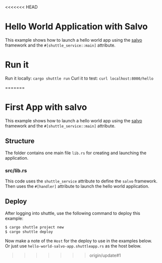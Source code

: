 <<<<<<< HEAD
# Hello World Application with Salvo
This example shows how to launch a hello world app using the [salvo](https://docs.rs/salvo/latest/salvo/all.html) framework and the `#[shuttle_service::main]` attribute.

# Run it 

Run it locally: `cargo shuttle run`
Curl it to test: `curl localhost:8000/hello`



=======
# First App with salvo

This example shows how to launch a hello world app using the [salvo](https://docs.rs/salvo/latest/salvo/all.html) framework and the `#[shuttle_service::main]` attribute.

## Structure
The folder contains one main file `lib.rs` for creating and launching the application.

### src/lib.rs
This code uses the `shuttle_service` attribute to define the `salvo` framework. Then uses the `#[handler]` attribute to launch the hello world application.

## Deploy
After logging into shuttle, use the following command to deploy this example:

```sh
$ cargo shuttle project new
$ cargo shuttle deploy
```

Now make a note of the `Host` for the deploy to use in the examples below. Or just use `hello-world-salvo-app.shuttleapp.rs` as the host below.
>>>>>>> origin/update#1

